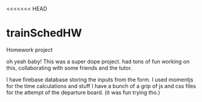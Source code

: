 <<<<<<< HEAD
# trainSchedHW
Homework project

oh yeah baby! This was a super dope project. had tons of fun working on this, collaborating with some friends and the tutor.

I have firebase database storing the inputs from the form.
I used momentjs for the time calculations and stuff
I have a bunch of a grip of js and css files for the attempt of the departure board. (it was fun trying tho.)
